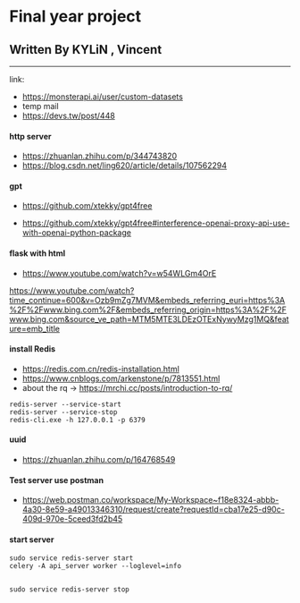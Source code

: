 # Final year project
## Written By KYLiN , Vincent

--- 

link: 
- https://monsterapi.ai/user/custom-datasets
- temp mail
- https://devs.tw/post/448
#### http server 
- https://zhuanlan.zhihu.com/p/344743820
- https://blog.csdn.net/ling620/article/details/107562294


#### gpt

- https://github.com/xtekky/gpt4free

- https://github.com/xtekky/gpt4free#interference-openai-proxy-api-use-with-openai-python-package

#### flask with html 
- https://www.youtube.com/watch?v=w54WLGm4OrE

https://www.youtube.com/watch?time_continue=600&v=Ozb9mZg7MVM&embeds_referring_euri=https%3A%2F%2Fwww.bing.com%2F&embeds_referring_origin=https%3A%2F%2Fwww.bing.com&source_ve_path=MTM5MTE3LDEzOTExNywyMzg1MQ&feature=emb_title

#### install Redis
- https://redis.com.cn/redis-installation.html
- https://www.cnblogs.com/arkenstone/p/7813551.html
- about the rq -> https://mrchi.cc/posts/introduction-to-rq/

```
redis-server --service-start
redis-server --service-stop
redis-cli.exe -h 127.0.0.1 -p 6379 
```
#### uuid
- https://zhuanlan.zhihu.com/p/164768549

#### Test server use postman 
- https://web.postman.co/workspace/My-Workspace~f18e8324-abbb-4a30-8e59-a49013346310/request/create?requestId=cba17e25-d90c-409d-970e-5ceed3fd2b45


#### start server 
```
sudo service redis-server start
celery -A api_server worker --loglevel=info


sudo service redis-server stop
```
